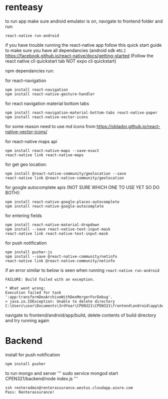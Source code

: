 # renteasy

to run app make sure android emulator is on, navigate to frontend folder and run:
```
react-native run-android
```

if you have trouble running the react-native app follow this quick start guide to make sure you have all dependancies (android sdk etc.)
https://facebook.github.io/react-native/docs/getting-started (Follow the react native cli quickstart tab NOT expo cli quickstart)

npm dependancies run:

for react-navigation
```
npm install react-navigation
npm install react-native-gesture-handler
```

for react navigation material bottom tabs
```
npm install react-navigation-material-bottom-tabs react-native-paper
npm install react-native-vector-icons
```

for some reason need to use md icons from https://oblador.github.io/react-native-vector-icons/

for react-native maps api
```
npm install react-native-maps --save-exact
react-native link react-native-maps
```

for get geo location:
```
npm install @react-native-community/geolocation --save
react-native link @react-native-community/geolocation
```

for google autocomplete apis (NOT SURE WHICH ONE TO USE YET SO DO BOTH):
```
npm install react-native-google-places-autocomplete
npm install react-native-google-autocomplete
```

for entering fields
```
npm install react-native-material-dropdown
npm install --save react-native-text-input-mask
react-native link react-native-text-input-mask
```

for push notification
```
npm install pusher-js
npm install --save @react-native-community/netinfo
react-native link @react-native-community/netinfo
```

if an error similar to below is seen when running ```react-native run-android```
```
FAILURE: Build failed with an exception.

* What went wrong:
Execution failed for task ':app:transformDexArchiveWithDexMergerForDebug'.
> java.io.IOException: Unable to delete directory C:\Users\user\Documents\3rdYear\CPEN321\CPEN321\frontend\android\app\build\intermediates\transforms\dexMerger\debug.
```
navigate to frontend/android/app/build, delete contents of build directory and try running again

# Backend
install for push notification
```
npm install pusher
```

to run mongo and server
'''
sudo service mongod start
CPEN321/backend/node index.js
'''


```
ssh renteradmin@renterassurance.westus.cloudapp.azure.com
Pass: Renterassurance!
```
